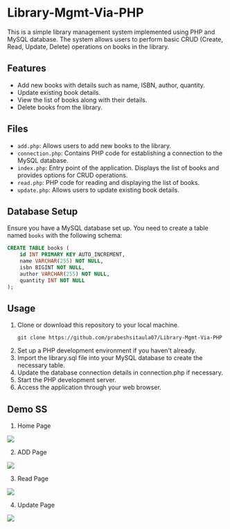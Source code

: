 # Library-Mgmt-Via-PHP

This is a simple library management system implemented using PHP and MySQL database. The system allows users to perform basic CRUD (Create, Read, Update, Delete) operations on books in the library.

## Features

- Add new books with details such as name, ISBN, author, quantity.
- Update existing book details.
- View the list of books along with their details.
- Delete books from the library.

## Files

- `add.php`: Allows users to add new books to the library.
- `connection.php`: Contains PHP code for establishing a connection to the MySQL database.
- `index.php`: Entry point of the application. Displays the list of books and provides options for CRUD operations.
- `read.php`: PHP code for reading and displaying the list of books.
- `update.php`: Allows users to update existing book details.

## Database Setup

Ensure you have a MySQL database set up. You need to create a table named `books` with the following schema:

```sql
CREATE TABLE books (
    id INT PRIMARY KEY AUTO_INCREMENT,
    name VARCHAR(255) NOT NULL,
    isbn BIGINT NOT NULL,
    author VARCHAR(255) NOT NULL,
    quantity INT NOT NULL
);
````

## Usage

1. Clone or download this repository to your local machine.
    ```
    git clone https://github.com/prabeshsitaula07/Library-Mgmt-Via-PHP
    ```
2. Set up a PHP development environment if you haven't already.
3. Import the library.sql file into your MySQL database to create the necessary table.
4. Update the database connection details in connection.php if necessary.
5. Start the PHP development server.
6. Access the application through your web browser.

## Demo SS
1. Home Page
<img src="home-page.png">

2. ADD Page
<img src="add-page.png">

3. Read Page
<img src="read-page.png">

4. Update Page
<img src="update-page.png">